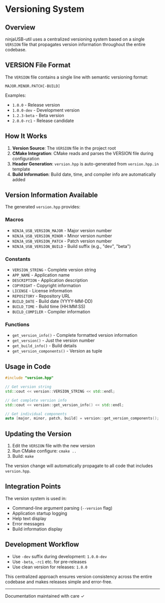 # Versioning System

## Overview

ninjaUSB-util uses a centralized versioning system based on a single `VERSION` file
that propagates version information throughout the entire codebase.

## VERSION File Format

The `VERSION` file contains a single line with semantic versioning format:

```text
MAJOR.MINOR.PATCH[-BUILD]
```

Examples:

- `1.0.0` - Release version
- `1.0.0-dev` - Development version
- `1.2.3-beta` - Beta version
- `2.0.0-rc1` - Release candidate

## How It Works

1. **Version Source**: The `VERSION` file in the project root
2. **CMake Integration**: CMake reads and parses the VERSION file during configuration
3. **Header Generation**: `version.hpp` is auto-generated from `version.hpp.in` template
4. **Build Information**: Build date, time, and compiler info are automatically added

## Version Information Available

The generated `version.hpp` provides:

### Macros

- `NINJA_USB_VERSION_MAJOR` - Major version number
- `NINJA_USB_VERSION_MINOR` - Minor version number
- `NINJA_USB_VERSION_PATCH` - Patch version number
- `NINJA_USB_VERSION_BUILD` - Build suffix (e.g., "dev", "beta")

### Constants

- `VERSION_STRING` - Complete version string
- `APP_NAME` - Application name
- `DESCRIPTION` - Application description
- `COPYRIGHT` - Copyright information
- `LICENSE` - License information
- `REPOSITORY` - Repository URL
- `BUILD_DATE` - Build date (YYYY-MM-DD)
- `BUILD_TIME` - Build time (HH:MM:SS)
- `BUILD_COMPILER` - Compiler information

### Functions

- `get_version_info()` - Complete formatted version information
- `get_version()` - Just the version number
- `get_build_info()` - Build details
- `get_version_components()` - Version as tuple

## Usage in Code

```cpp
#include "version.hpp"

// Get version string
std::cout << version::VERSION_STRING << std::endl;

// Get complete version info
std::cout << version::get_version_info() << std::endl;

// Get individual components
auto [major, minor, patch, build] = version::get_version_components();
```

## Updating the Version

1. Edit the `VERSION` file with the new version
2. Run CMake configure: `cmake ..`
3. Build: `make`

The version change will automatically propagate to all code that includes `version.hpp`.

## Integration Points

The version system is used in:

- Command-line argument parsing (`--version` flag)
- Application startup logging
- Help text display
- Error messages
- Build information display

## Development Workflow

- Use `-dev` suffix during development: `1.0.0-dev`
- Use `-beta`, `-rc1` etc. for pre-releases
- Use clean version for releases: `1.0.0`

This centralized approach ensures version consistency across the entire codebase
and makes releases simple and error-free.

---

Documentation maintained with care ✓

